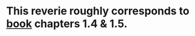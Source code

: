 # This reverie roughly corresponds to [book](https://algs4.cs.princeton.edu/home/) chapters 1.4 & 1.5.

